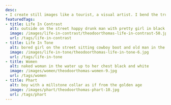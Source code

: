 ```yaml
---
desc:
- I create still images like a tourist, a visual artist. I bend the truth like a lens bends light, a visual narrative of strangers. All about myself.
featuredTags:
- title: Life In Contrast
  alt: outside on the street happy drunk man with pretty girl in black and white
  image: /images/life-in-contrast/theodoorthomas-life-in-contrast-50.jpg
  url: /tags/life-in-contrast
- title: Life In Tone
  alt: bored girl on the street sitting cowboy boot and old man in the background
  image: /images/life-in-tone/theodoorthomas-life-in-tone-6.jpg
  url: /tags/life-in-tone
- title: Women
  alt: naked woman in the water up to her chest black and white
  image: /images/women/theodoorthomas-women-9.jpg
  url: /tags/women
- title: Phart
  alt: boy with a millstone collar as if from the golden age
  image: /images/phart/theodoorthomas-phart-10.jpg
  url: /tags/phart
---
```

